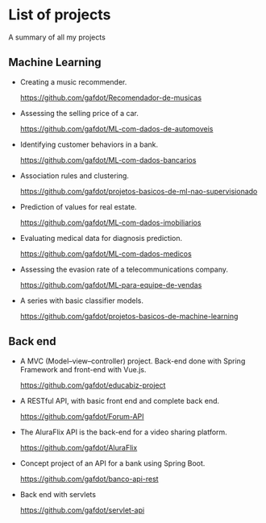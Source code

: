 # List of projects
A summary of all my projects
## Machine Learning
* Creating a music recommender.

  https://github.com/gafdot/Recomendador-de-musicas

* Assessing the selling price of a car.

  https://github.com/gafdot/ML-com-dados-de-automoveis

* Identifying customer behaviors in a bank.
  
  https://github.com/gafdot/ML-com-dados-bancarios
  
* Association rules and clustering.

  https://github.com/gafdot/projetos-basicos-de-ml-nao-supervisionado

* Prediction of values ​​for real estate.

  https://github.com/gafdot/ML-com-dados-imobiliarios

* Evaluating medical data for diagnosis prediction.
  
  https://github.com/gafdot/ML-com-dados-medicos

* Assessing the evasion rate of a telecommunications company.
  
  https://github.com/gafdot/ML-para-equipe-de-vendas

* A series with basic classifier models.
 
  https://github.com/gafdot/projetos-basicos-de-machine-learning
## Back end
* A MVC (Model–view–controller) project. Back-end done with Spring Framework and front-end with Vue.js.
  
  https://github.com/gafdot/educabiz-project

* A RESTful API, with basic front end and complete back end.
  
  https://github.com/gafdot/Forum-API

* The AluraFlix API is the back-end for a video sharing platform.
  
  https://github.com/gafdot/AluraFlix

* Concept project of an API for a bank using Spring Boot.
  
  https://github.com/gafdot/banco-api-rest

* Back end with servlets
  
  https://github.com/gafdot/servlet-api
